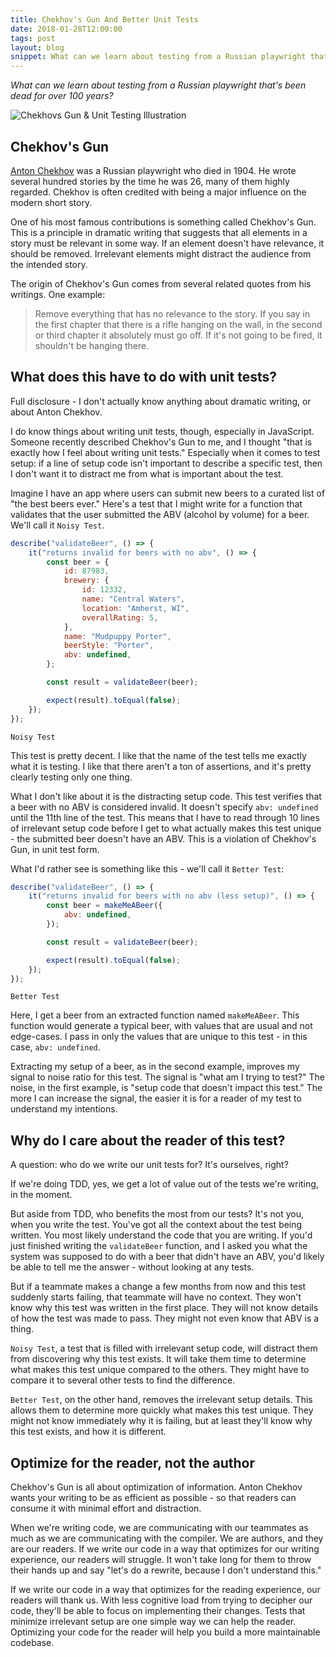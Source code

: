 ```yaml
---
title: Chekhov's Gun And Better Unit Tests
date: 2018-01-28T12:00:00
tags: post
layout: blog
snippet: What can we learn about testing from a Russian playwright that's been dead for over 100 years?
---
```


_What can we learn about testing from a Russian playwright that's been dead for over 100 years?_

![Chekhovs Gun & Unit Testing Illustration](../chekhovs-gun.jpg)

## Chekhov's Gun

[Anton Chekhov](https://en.wikipedia.org/wiki/Anton_Chekhov) was a Russian playwright who died in 1904. He wrote several hundred stories by the time he was 26, many of them highly regarded. Chekhov is often credited with being a major influence on the modern short story.

One of his most famous contributions is something called Chekhov's Gun. This is a principle in dramatic writing that suggests that all elements in a story must be relevant in some way. If an element doesn't have relevance, it should be removed. Irrelevant elements might distract the audience from the intended story.

The origin of Chekhov's Gun comes from several related quotes from his writings. One example:

> Remove everything that has no relevance to the story. If you say in the first chapter that there is a rifle hanging on the wall, in the second or third chapter it absolutely must go off. If it's not going to be fired, it shouldn't be hanging there.

## What does this have to do with unit tests?

Full disclosure - I don't actually know anything about dramatic writing, or about Anton Chekhov.

I do know things about writing unit tests, though, especially in JavaScript. Someone recently described Chekhov's Gun to me, and I thought "that is exactly how I feel about writing unit tests." Especially when it comes to test setup: if a line of setup code isn't important to describe a specific test, then I don't want it to distract me from what is important about the test.

Imagine I have an app where users can submit new beers to a curated list of "the best beers ever." Here's a test that I might write for a function that validates that the user submitted the ABV (alcohol by volume) for a beer. We'll call it `Noisy Test`.

```javascript
describe("validateBeer", () => {
    it("returns invalid for beers with no abv", () => {
        const beer = {
            id: 87983,
            brewery: {
                id: 12332,
                name: "Central Waters",
                location: "Amherst, WI",
                overallRating: 5,
            },
            name: "Mudpuppy Porter",
            beerStyle: "Porter",
            abv: undefined,
        };

        const result = validateBeer(beer);

        expect(result).toEqual(false);
    });
});
```

`Noisy Test`

This test is pretty decent. I like that the name of the test tells me exactly what it is testing. I like that there aren't a ton of assertions, and it's pretty clearly testing only one thing.

What I don't like about it is the distracting setup code. This test verifies that a beer with no ABV is considered invalid. It doesn't specify `abv: undefined` until the 11th line of the test. This means that I have to read through 10 lines of irrelevant setup code before I get to what actually makes this test unique - the submitted beer doesn't have an ABV. This is a violation of Chekhov's Gun, in unit test form.

What I'd rather see is something like this - we'll call it `Better Test`:

```javascript
describe("validateBeer", () => {
    it("returns invalid for beers with no abv (less setup)", () => {
        const beer = makeMeABeer({
            abv: undefined,
        });

        const result = validateBeer(beer);

        expect(result).toEqual(false);
    });
});
```

`Better Test`

Here, I get a beer from an extracted function named `makeMeABeer`. This function would generate a typical beer, with values that are usual and not edge-cases. I pass in only the values that are unique to this test - in this case, `abv: undefined`.

Extracting my setup of a beer, as in the second example, improves my signal to noise ratio for this test. The signal is "what am I trying to test?" The noise, in the first example, is "setup code that doesn't impact this test." The more I can increase the signal, the easier it is for a reader of my test to understand my intentions.

## Why do I care about the reader of this test?

A question: who do we write our unit tests for? It's ourselves, right?

If we're doing TDD, yes, we get a lot of value out of the tests we're writing, in the moment.

But aside from TDD, who benefits the most from our tests? It's not you, when you write the test. You've got all the context about the test being written. You most likely understand the code that you are writing. If you'd just finished writing the `validateBeer` function, and I asked you what the system was supposed to do with a beer that didn't have an ABV, you'd likely be able to tell me the answer - without looking at any tests.

But if a teammate makes a change a few months from now and this test suddenly starts failing, that teammate will have no context. They won't know why this test was written in the first place. They will not know details of how the test was made to pass. They might not even know that ABV is a thing.

`Noisy Test`, a test that is filled with irrelevant setup code, will distract them from discovering why this test exists. It will take them time to determine what makes this test unique compared to the others. They might have to compare it to several other tests to find the difference.

`Better Test`, on the other hand, removes the irrelevant setup details. This allows them to determine more quickly what makes this test unique. They might not know immediately why it is failing, but at least they'll know why this test exists, and how it is different.

## Optimize for the reader, not the author

Chekhov's Gun is all about optimization of information. Anton Chekhov wants your writing to be as efficient as possible - so that readers can consume it with minimal effort and distraction.

When we're writing code, we are communicating with our teammates as much as we are communicating with the compiler. We are authors, and they are our readers. If we write our code in a way that optimizes for our writing experience, our readers will struggle. It won't take long for them to throw their hands up and say "let's do a rewrite, because I don't understand this."

If we write our code in a way that optimizes for the reading experience, our readers will thank us. With less cognitive load from trying to decipher our code, they'll be able to focus on implementing their changes. Tests that minimize irrelevant setup are one simple way we can help the reader. Optimizing your code for the reader will help you build a more maintainable codebase.
